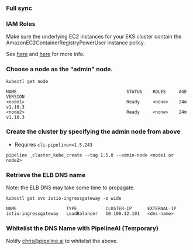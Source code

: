 ### Full sync

### IAM Roles
Make sure the underlying EC2 instances for your EKS cluster contain the AmazonEC2ContainerRegistryPowerUser instance policy.

See [here](https://aws.amazon.com/blogs/security/easily-replace-or-attach-an-iam-role-to-an-existing-ec2-instance-by-using-the-ec2-console/) and [here](https://eksworkshop.com/logging/prereqs/) for more info.

### Choose a node as the "admin" node.
```
kubectl get node

NAME                                          STATUS    ROLES     AGE       VERSION
<node1>                                       Ready     <none>    24m       v1.10.3
<node2>                                       Ready     <none>    24m       v1.10.3
```

### Create the cluster by specifying the admin node from above
* Requires `cli-pipeline>=1.5.243`
```
pipeline _cluster_kube_create --tag 1.5.0 --admin-node <node1 or node2>
```

### Retrieve the ELB DNS name
Note: the ELB DNS may take some time to propagate.
```
kubectl get svc istio-ingressgateway -o wide

NAME                   TYPE           CLUSTER-IP      EXTERNAL-IP  
istio-ingressgateway   LoadBalancer   10.100.12.101   <dns-name>  
```

### Whitelist the DNS Name with PipelineAI (Temporary)
Notify chris@pipeline.ai to whitelist the <dns-name> above.

